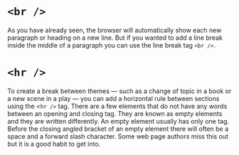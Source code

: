 # `<br />`

As you have already seen, the
browser will automatically show
each new paragraph or heading
on a new line. But if you wanted
to add a line break inside the
middle of a paragraph you can
use the line break tag `<br />`.

# `<hr />`

To create a break between
themes — such as a change of
topic in a book or a new scene
in a play — you can add a
horizontal rule between sections
using the <`hr />` tag.
There are a few elements that
do not have any words between
an opening and closing tag. They
are known as empty elements
and they are written differently.
An empty element usually
has only one tag. Before the
closing angled bracket of an
empty element there will often
be a space and a forward slash
character. Some web page
authors miss this out but it is a
good habit to get into.